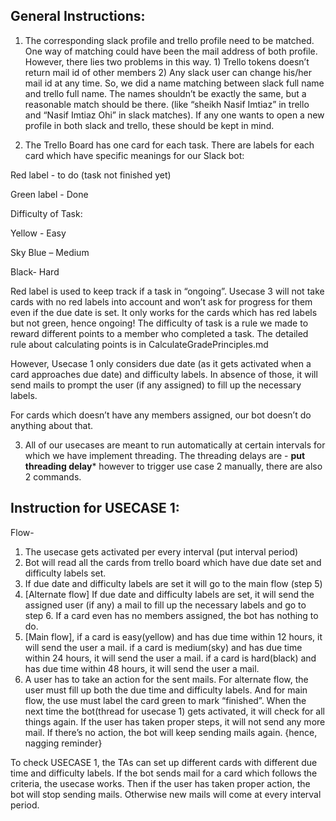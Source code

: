 ## General Instructions:

1.	The corresponding slack profile and trello profile need to be matched. One way of matching could have been the mail address of both profile. However, there lies two problems in this way. 1) Trello tokens doesn’t return mail id of other members 2) Any slack user can change his/her mail id at any time.
So, we did a name matching between slack full name and trello full name. The names shouldn’t be exactly the same, but a reasonable match should be there. (like “sheikh Nasif Imtiaz” in trello and “Nasif Imtiaz Ohi” in slack matches).
If any one wants to open a new profile in both slack and trello, these should be kept in mind.

2.	The Trello Board has one card for each task.  There are labels for each card which have specific meanings for our Slack bot:

Red label - to do (task not finished yet)

Green label - Done

Difficulty of Task:

Yellow - Easy

Sky Blue – Medium

Black- Hard

Red label is used to keep track if a task in “ongoing”. Usecase 3 will not take cards with no red labels into account and won’t ask for progress for them even if the due date is set. It only works for the cards which has red labels but not green, hence ongoing! The difficulty of task is a rule we made to reward different points to a member who completed a task. The detailed rule about calculating points is in CalculateGradePrinciples.md 

However, Usecase 1 only considers due date (as it gets activated when a card approaches due date) and difficulty labels. In absence of those, it will send mails to prompt the user (if any assigned) to fill up the necessary labels.

For cards which doesn’t have any members assigned, our bot doesn’t do anything about that.

3.	All of our usecases are meant to run automatically at certain intervals for which we have implement threading. The threading delays are -
****put threading delay*****
however to trigger use case 2 manually, there are also 2 commands.

## Instruction for USECASE 1:

Flow-
1.	The usecase gets activated per every interval (put interval period)
2.	Bot will read all the cards from trello board which have due date set and difficulty labels set.
3.	If due date and difficulty labels are set it will go to the main flow (step 5)
4.	[Alternate flow] If due date and difficulty labels are set, it will send the assigned user (if any) a mail to fill up the necessary labels and go to step 6. If a card even has no members assigned, the bot has nothing to do.
5.	[Main flow], if a card is easy(yellow) and has due time within 12 hours, it will send the user a mail.
if a card is medium(sky) and has due time within 24 hours, it will send the user a mail.
if a card is hard(black) and has due time within 48 hours, it will send the user a mail.
6.	A user has to take an action for the sent mails. For alternate flow, the user must fill up both the due time and difficulty labels. And for main flow, the use must label the card green to mark “finished”.
When the next time the bot(thread for usecase 1) gets activated, it will check for all things again. If the user has taken proper steps, it will not send any more mail. If there’s no action, the bot will keep sending mails again. {hence, nagging reminder}

To check USECASE 1, the TAs can set up different cards with different due time and difficulty labels. If the bot sends mail for a card which follows the criteria, the usecase works. Then if the user has taken proper action, the bot will stop sending mails. Otherwise new mails will come at every interval period.
